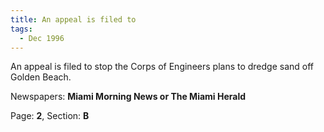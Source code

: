 ```yaml
---  
title: An appeal is filed to  
tags:  
  - Dec 1996  
---  
```

  
An appeal is filed to stop the Corps of Engineers plans to dredge sand off Golden Beach.  
  
Newspapers: **Miami Morning News or The Miami Herald**  
  
Page: **2**, Section: **B** 
